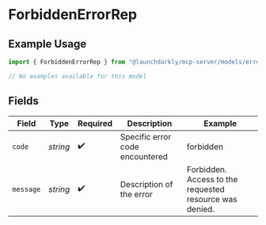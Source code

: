 # ForbiddenErrorRep

## Example Usage

```typescript
import { ForbiddenErrorRep } from "@launchdarkly/mcp-server/models/errors";

// No examples available for this model
```

## Fields

| Field                                                   | Type                                                    | Required                                                | Description                                             | Example                                                 |
| ------------------------------------------------------- | ------------------------------------------------------- | ------------------------------------------------------- | ------------------------------------------------------- | ------------------------------------------------------- |
| `code`                                                  | *string*                                                | :heavy_check_mark:                                      | Specific error code encountered                         | forbidden                                               |
| `message`                                               | *string*                                                | :heavy_check_mark:                                      | Description of the error                                | Forbidden. Access to the requested resource was denied. |